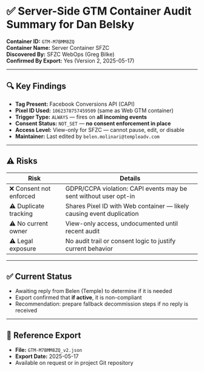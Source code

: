 
# ✅ Server-Side GTM Container Audit Summary for Dan Belsky

**Container ID:** `GTM-M7BMM8ZQ`  
**Container Name:** Server Container SFZC  
**Discovered By:** SFZC WebOps (Greg Bilke)  
**Confirmed By Export:** Yes (Version 2, 2025-05-17)

---

## 🔍 Key Findings

- **Tag Present:** Facebook Conversions API (CAPI)  
- **Pixel ID Used:** `1062378757459509` (same as Web GTM container)
- **Trigger Type:** `ALWAYS` — fires on **all incoming events**
- **Consent Status:** `NOT_SET` — **no consent enforcement in place**
- **Access Level:** View-only for SFZC — cannot pause, edit, or disable
- **Maintainer:** Last edited by `belen.molinari@templeadv.com`

---

## ⚠️ Risks

| Risk                         | Details                                                                 |
|------------------------------|-------------------------------------------------------------------------|
| ❌ Consent not enforced       | GDPR/CCPA violation: CAPI events may be sent without user opt-in        |
| ⚠️ Duplicate tracking         | Shares Pixel ID with Web container — likely causing event duplication   |
| ⚠️ No current owner           | View-only access, undocumented until recent audit                       |
| ⚠️ Legal exposure             | No audit trail or consent logic to justify current behavior             |

---

## ✅ Current Status

- Awaiting reply from Belen (Temple) to determine if it is needed
- Export confirmed that **if active**, it is non-compliant
- Recommendation: prepare fallback decommission steps if no reply is received

---

## 📎 Reference Export

- **File:** `GTM-M7BMM8ZQ_v2.json`
- **Export Date:** 2025-05-17
- Available on request or in project Git repository

